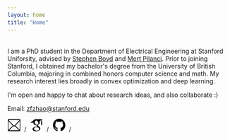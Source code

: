 ```yaml
---
layout: home
title: "Home"
---
```

<br>
I am a PhD student in the Department of Electrical Engineering at Stanford Uniforsity, advised by <a href="https://web.stanford.edu/~boyd/">Stephen Boyd</a> and <a href="https://stanford.edu/~pilanci/">Mert Pilanci</a>. Prior to joining Stanford, I obtained my bachelor's degree from the University of British Columbia, majoring in combined honors computer science and math. My research interest lies broadly in convex optimization and deep learning.

<p></p>
<p>I'm open and happy to chat about research ideas, and also collaborate :) </p>
<p></p>
<p></p>
<p>Email:&nbsp;<a href="mailto:zfzhao@stanford.edu">zfzhao@stanford.edu</a></p>

<p>
<a href="mailto:zfzhao@stanford.edu"><img src="assets/img/email.jpg" height="30" width="30" /></a> &nbsp/&nbsp
                <a href="mailto:zfzhao@stanford.edu"><img src="assets/img/scholar.jpg" height="30" width="30" /></a> &nbsp/&nbsp
                <a href="https://github.com/fangzhaoz"><img src="assets/img/github.jpg" height="30" width="30" /></a> &nbsp/&nbsp
</p>
